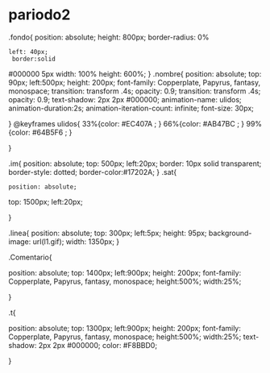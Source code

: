 # pariodo2 
.fondo{ 
  position: absolute;
  height: 800px;
  border-radius: 0% 
    
    left: 40px;
     border:solid
#000000 5px width: 100%
  height: 600%;
}
.nombre{
 position: absolute;
 top: 90px;
 left:500px;
 height: 200px;
 font-family: Copperplate, Papyrus, fantasy, monospace;
 transition: transform .4s;
 opacity: 0.9;
 transition: transform .4s;
 opacity: 0.9;
 text-shadow: 2px 2px #000000;
   animation-name: ulidos;
  animation-duration:2s;
  animation-iteration-count: infinite; 
  font-size: 30px;
   
} 
@keyframes ulidos{
 33%{color: #EC407A ;  } 
 66%{color: #AB47BC ;  }
 99%{color: #64B5F6   ;  }

  
}

.im{
  position: absolute;
 top: 500px;
 left:20px;
 border: 10px solid transparent;
   border-style: dotted;
   border-color:#17202A;
}
   .sat{

    position: absolute;
top: 1500px;
  left:20px;
  
   }
   
   .linea{
    position: absolute;
top: 300px;
  left:5px;
  height: 95px;
  background-image: url(l1.gif);
   width: 1350px;
 }


.Comentario{

 position: absolute;
top: 1400px;
  left:900px;
  height: 200px;
  font-family: Copperplate, Papyrus, fantasy, monospace;
  height:500%;
   width:25%;
  
}

.t{

 position: absolute;
top: 1300px;
  left:900px;
  height: 200px;
  font-family: Copperplate, Papyrus, fantasy, monospace;
  height:500%;
   width:25%;
   text-shadow: 2px 2px #000000;
    color: #F8BBD0;
   
   }
